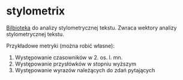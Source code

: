 # stylometrix
[Bilbioteka](https://github.com/ZILiAT-NASK/StyloMetrix) do analizy stylometrycznej tekstu. Zwraca wektory analizy stylometrycznej tekstu. 

Przykładowe metryki (można robić własne):
1. Występowanie czasowników w 2. os. l. mn.
2. Występowanie przysłówków w stopniu wyższym
3. Występowanie wyrazów należących do zdań pytających